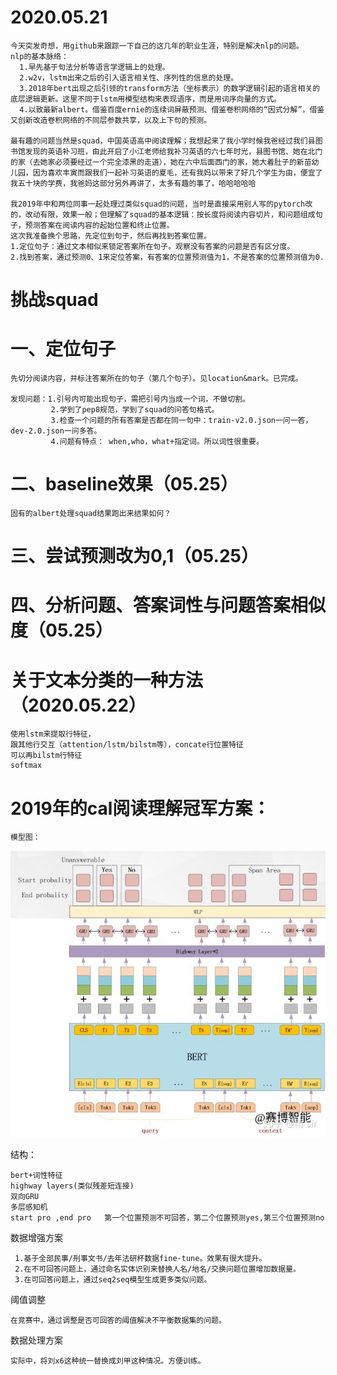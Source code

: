 #  2020.05.21
    今天突发奇想，用github来跟踪一下自己的这几年的职业生涯，特别是解决nlp的问题。
    nlp的基本脉络：
      1.早先基于句法分析等语言学逻辑上的处理。
      2.w2v，lstm出来之后的引入语言相关性、序列性的信息的处理。
      3.2018年bert出现之后引领的transform方法（坐标表示）的数学逻辑引起的语言相关的底层逻辑更新。这里不同于lstm用模型结构来表现语序，而是用词序向量的方式。
      4.以致最新albert。借鉴百度ernie的连续词屏蔽预测、借鉴卷积网络的“因式分解”，借鉴又创新改造卷积网络的不同层参数共享，以及上下句的预测。

    最有趣的问题当然是squad，中国英语高中阅读理解；我想起来了我小学时候我爸经过我们县图书馆发现的英语补习班，由此开启了小江老师给我补习英语的六七年时光，县图书馆、她在北门的家（去她家必须要经过一个完全漆黑的走道），她在六中后面西门的家，她大着肚子的新苗幼儿园，因为喜欢丰寅而跟我们一起补习英语的夏毛，还有我妈以带来了好几个学生为由，便宜了我五十块的学费，我爸妈这部分另外再讲了，太多有趣的事了，哈哈哈哈哈

    我2019年中和两位同事一起处理过类似squad的问题，当时是直接采用别人写的pytorch改的，改动有限，效果一般；但理解了squad的基本逻辑：按长度将阅读内容切片，和问题组成句子，预测答案在阅读内容的起始位置和终止位置。
    这次我准备换个思路，先定位到句子，然后再找到答案位置。
    1.定位句子：通过文本相似来锁定答案所在句子。观察没有答案的问题是否有区分度。
    2.找到答案，通过预测0、1来定位答案，有答案的位置预测值为1，不是答案的位置预测值为0.
    
   
 # 挑战squad
 # 一、定位句子
    先切分阅读内容，并标注答案所在的句子（第几个句子）。见location&mark。已完成。

    发现问题：1.引号内可能出现句子，需把引号内当成一个词，不做切割。
             2.学到了pep8规范，学到了squad的问答句格式。
             3.检查一个问题的所有答案是否都在同一句中：train-v2.0.json一问一答，dev-2.0.json一问多答。
             4.问题有特点： when,who，what+指定词。所以词性很重要。
             
 # 二、baseline效果（05.25）
    固有的albert处理squad结果跑出来结果如何？
    
 # 三、尝试预测改为0,1（05.25）
 
 # 四、分析问题、答案词性与问题答案相似度（05.25）  
 
 
        
# 关于文本分类的一种方法（2020.05.22）
    使用lstm来提取行特征，
    跟其他行交互（attention/lstm/bilstm等），concate行位置特征
    可以再bilstm行特征
    softmax
    
# 2019年的cal阅读理解冠军方案：
    模型图：    
![Image text](https://raw.githubusercontent.com/xiaochang129/nlp/master/image/calsquad.jpg)

结构：

    bert+词性特征
    highway layers(类似残差短连接)
    双向GRU
    多层感知机
    start pro ,end pro   第一个位置预测不可回答，第二个位置预测yes,第三个位置预测no
数据增强方案

     1.基于全部民事/刑事文书/去年法研杯数据fine-tune。效果有很大提升。
     2.在不可回答问题上，通过命名实体识别来替换人名/地名/交换问题位置增加数据量。
     3.在可回答问题上，通过seq2seq模型生成更多类似问题。
阈值调整

    在竞赛中，通过调整是否可回答的阈值解决不平衡数据集的问题。
数据处理方案

    实际中，将刘x6这种统一替换成刘甲这种情况。方便训练。

